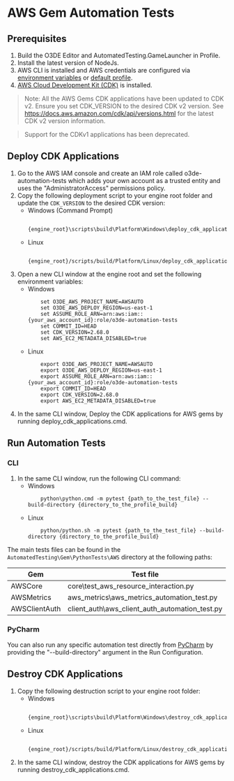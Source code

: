 # AWS Gem Automation Tests

## Prerequisites
1. Build the O3DE Editor and AutomatedTesting.GameLauncher in Profile.
2. Install the latest version of NodeJs.
3. AWS CLI is installed and AWS credentials are configured via [environment variables](https://docs.aws.amazon.com/cli/latest/userguide/cli-configure-envvars.html) or [default profile](https://docs.aws.amazon.com/cli/latest/userguide/cli-configure-files.html).
4. [AWS Cloud Development Kit (CDK)](https://docs.aws.amazon.com/cdk/v2/guide/getting_started.html#getting_started_install) is installed.

> Note: All the AWS Gems CDK applications have been updated to CDK v2. Ensure you set CDK_VERSION to the desired CDK v2 version. See https://docs.aws.amazon.com/cdk/api/versions.html for the latest CDK v2 version information.


> Support for the CDKv1 applications has been deprecated.

## Deploy CDK Applications
1. Go to the AWS IAM console and create an IAM role called o3de-automation-tests which adds your own account as a trusted entity and uses the "AdministratorAccess" permissions policy.
2. Copy the following deployment script to your engine root folder and update the `CDK_VERSION` to the desired CDK version:
    * Windows (Command Prompt)
        ```
            {engine_root}\scripts\build\Platform\Windows\deploy_cdk_applications.cmd
        ```
    * Linux
        ```
            {engine_root}/scripts/build/Platform/Linux/deploy_cdk_applications.sh
        ```
3. Open a new CLI window at the engine root and set the following environment variables:
    * Windows
        ```
            set O3DE_AWS_PROJECT_NAME=AWSAUTO
            set O3DE_AWS_DEPLOY_REGION=us-east-1
            set ASSUME_ROLE_ARN=arn:aws:iam::{your_aws_account_id}:role/o3de-automation-tests
            set COMMIT_ID=HEAD
            set CDK_VERSION=2.68.0 
            set AWS_EC2_METADATA_DISABLED=true
        ```
    * Linux
        ```
            export O3DE_AWS_PROJECT_NAME=AWSAUTO
            export O3DE_AWS_DEPLOY_REGION=us-east-1
            export ASSUME_ROLE_ARN=arn:aws:iam::{your_aws_account_id}:role/o3de-automation-tests
            export COMMIT_ID=HEAD
            export CDK_VERSION=2.68.0
            export AWS_EC2_METADATA_DISABLED=true
        ```
4. In the same CLI window, Deploy the CDK applications for AWS gems by running deploy_cdk_applications.cmd.
   
## Run Automation Tests
### CLI
1. In the same CLI window, run the following CLI command:
    * Windows
        ```
            python\python.cmd -m pytest {path_to_the_test_file} --build-directory {directory_to_the_profile_build}
        ```
    * Linux
        ```
            python/python.sh -m pytest {path_to_the_test_file} --build-directory {directory_to_the_profile_build}
        ```

The main tests files can be found in the ```AutomatedTesting\Gem\PythonTests\AWS``` directory at the following paths:

| Gem           | Test file                                      |
|---------------|------------------------------------------------|
| AWSCore       | core\test_aws_resource_interaction.py          |
| AWSMetrics    | aws_metrics\aws_metrics_automation_test.py     |
| AWSClientAuth | client_auth\aws_client_auth_automation_test.py |

### PyCharm
You can also run any specific automation test directly from [PyCharm](https://www.jetbrains.com/pycharm) by providing the "--build-directory" argument in the Run Configuration.

## Destroy CDK Applications
1. Copy the following destruction script to your engine root folder:
    * Windows
        ```
            {engine_root}\scripts\build\Platform\Windows\destroy_cdk_applications.cmd
        ```
    * Linux
        ```
            {engine_root}/scripts/build/Platform/Linux/destroy_cdk_applications.sh
        ```
2. In the same CLI window, destroy the CDK applications for AWS gems by running destroy_cdk_applications.cmd.
